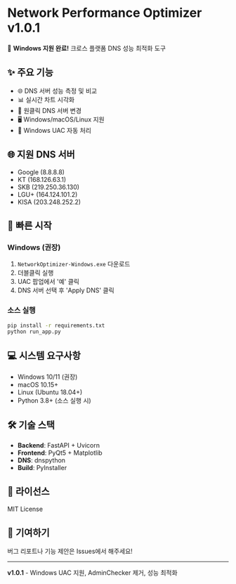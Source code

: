 # Network Performance Optimizer v1.0.1

🚀 **Windows 지원 완료!** 크로스 플랫폼 DNS 성능 최적화 도구

## ✨ 주요 기능
- 🌐 DNS 서버 성능 측정 및 비교
- 📊 실시간 차트 시각화
- 🔧 원클릭 DNS 서버 변경
- 🖥️ Windows/macOS/Linux 지원
- 🔐 Windows UAC 자동 처리

## 🌐 지원 DNS 서버
- Google (8.8.8.8)
- KT (168.126.63.1)
- SKB (219.250.36.130)
- LGU+ (164.124.101.2)
- KISA (203.248.252.2)

## 🚀 빠른 시작

### Windows (권장)
1. `NetworkOptimizer-Windows.exe` 다운로드
2. 더블클릭 실행
3. UAC 팝업에서 '예' 클릭
4. DNS 서버 선택 후 'Apply DNS' 클릭

### 소스 실행
```bash
pip install -r requirements.txt
python run_app.py
```

## 💻 시스템 요구사항
- Windows 10/11 (권장)
- macOS 10.15+
- Linux (Ubuntu 18.04+)
- Python 3.8+ (소스 실행 시)

## 🛠️ 기술 스택
- **Backend**: FastAPI + Uvicorn
- **Frontend**: PyQt5 + Matplotlib
- **DNS**: dnspython
- **Build**: PyInstaller

## 📄 라이선스
MIT License

## 🤝 기여하기
버그 리포트나 기능 제안은 Issues에서 해주세요!

---
**v1.0.1** - Windows UAC 지원, AdminChecker 제거, 성능 최적화